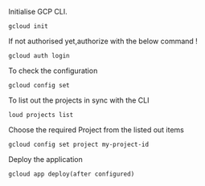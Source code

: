 Initialise GCP CLI.
```
gcloud init
```
If not authorised yet,authorize with the below command !
```
gcloud auth login 
```
To check the configuration
```
gcloud config set
```
To list out the projects in sync with the CLI
```
loud projects list
```
Choose the required Project from the listed out items
```
gcloud config set project my-project-id
```
Deploy the application
```
gcloud app deploy(after configured) 
```
